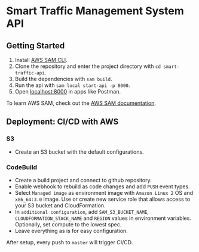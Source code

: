 # Smart Traffic Management System API

## Getting Started

1. Install [AWS SAM CLI](https://docs.aws.amazon.com/serverless-application-model/latest/developerguide/serverless-sam-cli-install.html).
2. Clone the repository and enter the project directory with `cd smart-traffic-api`.
3. Build the dependencies with `sam build`.
4. Run the api with `sam local start-api -p 8000`.
5. Open [localhost:8000](http://localhost:8000) in apps like Postman.

To learn AWS SAM, check out the [AWS SAM documentation](https://docs.aws.amazon.com/serverless-application-model/latest/developerguide/what-is-sam.html).

## Deployment: CI/CD with AWS

### S3
- Create an S3 bucket with the default configurations.

### CodeBuild
- Create a build project and connect to github repository. 
- Enable webhook to rebuild as code changes and add `PUSH` event types.
- Select `Managed image` as environment image with `Amazon Linux 2` OS and `x86_64:3.0` image. Use or create new service role that allows access to your S3 bucket and CloudFormation.
- In `additional configuration`, add `SAM_S3_BUCKET_NAME`, `CLOUDFORMATION_STACK_NAME` and `REGION` values in environment variables. Optionally, set compute to the lowest spec.
- Leave everything as is for easy configuration.

After setup, every push to `master` will trigger CI/CD.
